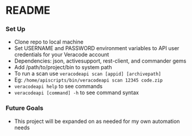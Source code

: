 # README #

### Set Up ###

* Clone repo to local machine
* Set USERNAME and PASSWORD environment variables to API user credentials for your Veracode account
* Dependencies: json, activesupport, rest-client, and commander gems 
* Add /path/to/project/bin to system path
* To run a scan use `veracodeapi scan [appid] [archivepath]`
* Eg: `/home/apiscripts/bin/veracodeapi scan 12345 code.zip`
* `veracodeapi help` to see commands
* `veracodeapi [command] -h` to see command syntax

### Future Goals ###
* This project will be expanded on as needed for my own automation needs
